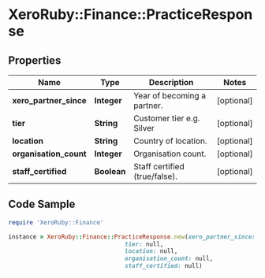 # XeroRuby::Finance::PracticeResponse

## Properties

Name | Type | Description | Notes
------------ | ------------- | ------------- | -------------
**xero_partner_since** | **Integer** | Year of becoming a partner. | [optional] 
**tier** | **String** | Customer tier e.g. Silver | [optional] 
**location** | **String** | Country of location. | [optional] 
**organisation_count** | **Integer** | Organisation count. | [optional] 
**staff_certified** | **Boolean** | Staff certified (true/false). | [optional] 

## Code Sample

```ruby
require 'XeroRuby::Finance'

instance = XeroRuby::Finance::PracticeResponse.new(xero_partner_since: null,
                                 tier: null,
                                 location: null,
                                 organisation_count: null,
                                 staff_certified: null)
```


